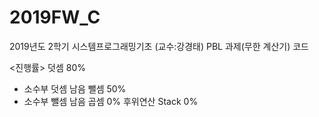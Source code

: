 # 2019FW_C
2019년도 2학기 시스템프로그래밍기초 (교수:강경태)
PBL 과제(무한 계산기) 코드

<진행률>
덧셈 80%
- 소수부 덧셈 남음
뺄셈 50%
- 소수부 뺄셈 남음
곱셈 0%
후위연산 Stack 0%
